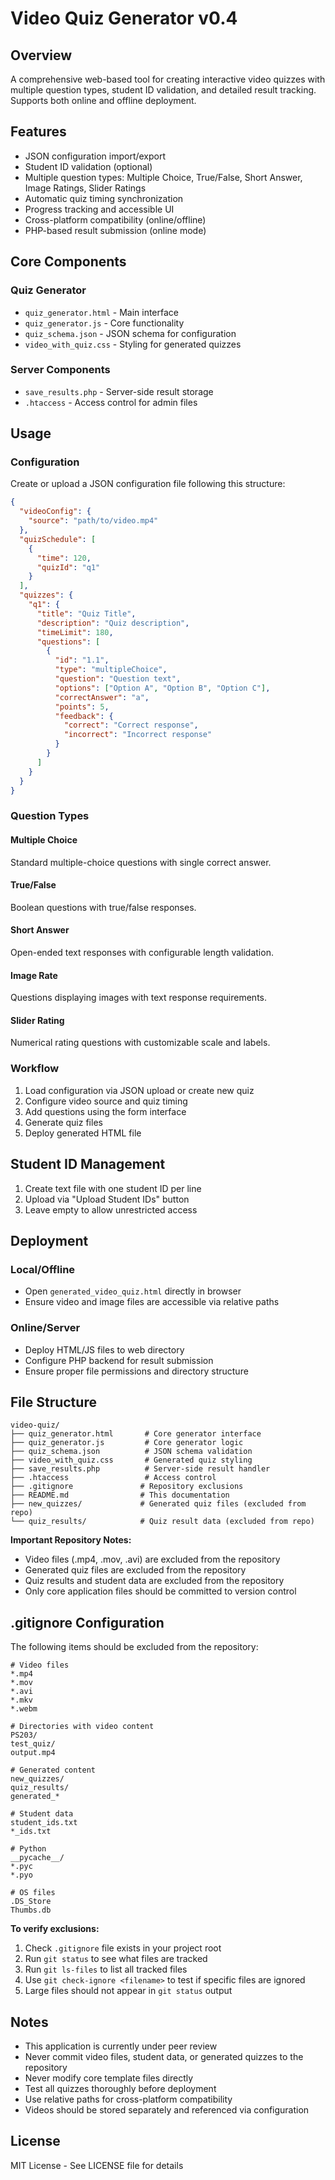 # Video Quiz Generator v0.4

## Overview
A comprehensive web-based tool for creating interactive video quizzes with multiple question types, student ID validation, and detailed result tracking. Supports both online and offline deployment.

## Features
- JSON configuration import/export
- Student ID validation (optional)
- Multiple question types: Multiple Choice, True/False, Short Answer, Image Ratings, Slider Ratings
- Automatic quiz timing synchronization
- Progress tracking and accessible UI
- Cross-platform compatibility (online/offline)
- PHP-based result submission (online mode)

## Core Components

### Quiz Generator
- `quiz_generator.html` - Main interface
- `quiz_generator.js` - Core functionality
- `quiz_schema.json` - JSON schema for configuration
- `video_with_quiz.css` - Styling for generated quizzes

### Server Components
- `save_results.php` - Server-side result storage
- `.htaccess` - Access control for admin files

## Usage

### Configuration
Create or upload a JSON configuration file following this structure:

```json
{
  "videoConfig": {
    "source": "path/to/video.mp4"
  },
  "quizSchedule": [
    {
      "time": 120,
      "quizId": "q1"
    }
  ],
  "quizzes": {
    "q1": {
      "title": "Quiz Title",
      "description": "Quiz description",
      "timeLimit": 180,
      "questions": [
        {
          "id": "1.1",
          "type": "multipleChoice",
          "question": "Question text",
          "options": ["Option A", "Option B", "Option C"],
          "correctAnswer": "a",
          "points": 5,
          "feedback": {
            "correct": "Correct response",
            "incorrect": "Incorrect response"
          }
        }
      ]
    }
  }
}
```

### Question Types

#### Multiple Choice
Standard multiple-choice questions with single correct answer.

#### True/False
Boolean questions with true/false responses.

#### Short Answer
Open-ended text responses with configurable length validation.

#### Image Rate
Questions displaying images with text response requirements.

#### Slider Rating
Numerical rating questions with customizable scale and labels.

### Workflow
1. Load configuration via JSON upload or create new quiz
2. Configure video source and quiz timing
3. Add questions using the form interface
4. Generate quiz files
5. Deploy generated HTML file

## Student ID Management
1. Create text file with one student ID per line
2. Upload via "Upload Student IDs" button
3. Leave empty to allow unrestricted access

## Deployment

### Local/Offline
- Open `generated_video_quiz.html` directly in browser
- Ensure video and image files are accessible via relative paths

### Online/Server
- Deploy HTML/JS files to web directory
- Configure PHP backend for result submission
- Ensure proper file permissions and directory structure

## File Structure
```
video-quiz/
├── quiz_generator.html       # Core generator interface
├── quiz_generator.js         # Core generator logic
├── quiz_schema.json          # JSON schema validation
├── video_with_quiz.css       # Generated quiz styling
├── save_results.php          # Server-side result handler
├── .htaccess                 # Access control
├── .gitignore               # Repository exclusions
├── README.md                # This documentation
├── new_quizzes/             # Generated quiz files (excluded from repo)
└── quiz_results/            # Quiz result data (excluded from repo)
```

**Important Repository Notes:**
- Video files (.mp4, .mov, .avi) are excluded from the repository
- Generated quiz files are excluded from the repository  
- Quiz results and student data are excluded from the repository
- Only core application files should be committed to version control

## .gitignore Configuration
The following items should be excluded from the repository:
```
# Video files
*.mp4
*.mov
*.avi
*.mkv
*.webm

# Directories with video content
PS203/
test_quiz/
output.mp4

# Generated content
new_quizzes/
quiz_results/
generated_*

# Student data
student_ids.txt
*_ids.txt

# Python
__pycache__/
*.pyc
*.pyo

# OS files
.DS_Store
Thumbs.db
```

**To verify exclusions:**
1. Check `.gitignore` file exists in your project root
2. Run `git status` to see what files are tracked
3. Run `git ls-files` to list all tracked files
4. Use `git check-ignore <filename>` to test if specific files are ignored
5. Large files should not appear in `git status` output

## Notes
- This application is currently under peer review
- Never commit video files, student data, or generated quizzes to the repository
- Never modify core template files directly
- Test all quizzes thoroughly before deployment
- Use relative paths for cross-platform compatibility
- Videos should be stored separately and referenced via configuration

## License
MIT License - See LICENSE file for details
